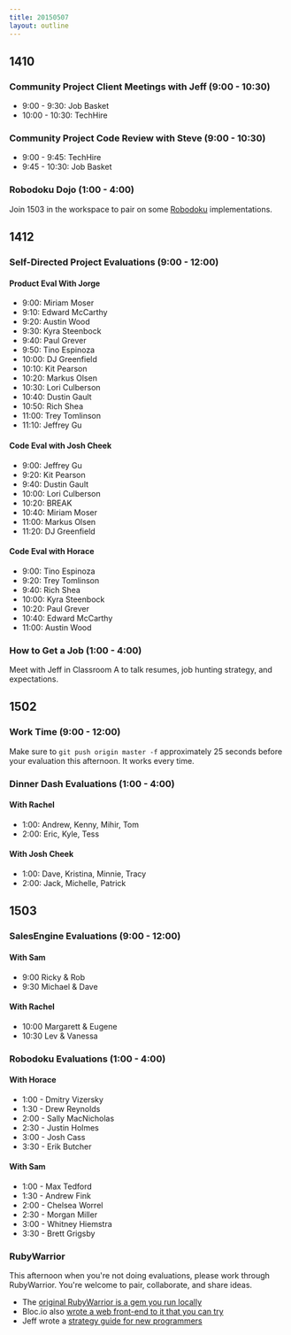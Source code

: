 ```yaml
---
title: 20150507
layout: outline
---
```


## 1410

### Community Project Client Meetings with Jeff (9:00 - 10:30)

* 9:00 - 9:30: Job Basket
* 10:00 - 10:30: TechHire

### Community Project Code Review with Steve (9:00 - 10:30)

* 9:00 - 9:45: TechHire
* 9:45 - 10:30: Job Basket

### Robodoku Dojo (1:00 - 4:00)

Join 1503 in the workspace to pair on some [Robodoku](https://github.com/turingschool/challenges/blob/master/robodoku.markdown) implementations.

## 1412

### Self-Directed Project Evaluations (9:00 - 12:00)

#### Product Eval With Jorge

* 9:00: Miriam Moser
* 9:10: Edward McCarthy
* 9:20: Austin Wood
* 9:30: Kyra Steenbock
* 9:40: Paul Grever
* 9:50: Tino Espinoza
* 10:00: DJ Greenfield
* 10:10: Kit Pearson
* 10:20: Markus Olsen
* 10:30: Lori Culberson
* 10:40: Dustin Gault
* 10:50: Rich Shea
* 11:00: Trey Tomlinson
* 11:10: Jeffrey Gu

#### Code Eval with Josh Cheek

* 9:00: Jeffrey Gu
* 9:20: Kit Pearson
* 9:40: Dustin Gault
* 10:00: Lori Culberson
* 10:20: BREAK
* 10:40: Miriam Moser
* 11:00: Markus Olsen
* 11:20: DJ Greenfield

#### Code Eval with Horace

* 9:00: Tino Espinoza
* 9:20: Trey Tomlinson
* 9:40: Rich Shea
* 10:00: Kyra Steenbock
* 10:20: Paul Grever
* 10:40: Edward McCarthy
* 11:00: Austin Wood

### How to Get a Job (1:00 - 4:00)

Meet with Jeff in Classroom A to talk resumes, job hunting strategy, and expectations.

## 1502

### Work Time (9:00 - 12:00)

Make sure to `git push origin master -f` approximately 25 seconds before your evaluation this afternoon. It works every time.

### Dinner Dash Evaluations (1:00 - 4:00)

#### With Rachel

* 1:00: Andrew, Kenny, Mihir, Tom
* 2:00: Eric, Kyle, Tess

#### With Josh Cheek

* 1:00: Dave, Kristina, Minnie, Tracy
* 2:00: Jack, Michelle, Patrick

## 1503

### SalesEngine Evaluations (9:00 - 12:00)

#### With Sam

* 9:00 Ricky & Rob
* 9:30 Michael & Dave

#### With Rachel

* 10:00 Margarett & Eugene
* 10:30 Lev & Vanessa

### Robodoku Evaluations (1:00 - 4:00)

#### With Horace

* 1:00 - Dmitry Vizersky
* 1:30 - Drew Reynolds
* 2:00 - Sally MacNicholas
* 2:30 - Justin Holmes
* 3:00 - Josh Cass
* 3:30 - Erik Butcher

#### With Sam

* 1:00 - Max Tedford
* 1:30 - Andrew Fink
* 2:00 - Chelsea Worrel
* 2:30 - Morgan Miller
* 3:00 - Whitney Hiemstra
* 3:30 - Brett Grigsby

### RubyWarrior

This afternoon when you're not doing evaluations, please work through RubyWarrior. You're welcome to pair, collaborate,
and share ideas.

* The [original RubyWarrior is a gem you run locally](https://github.com/ryanb/ruby-warrior)
* Bloc.io also [wrote a web front-end to it that you can try](https://www.bloc.io/ruby-warrior/#/)
* Jeff wrote a [strategy guide for new programmers](http://tutorials.jumpstartlab.com/projects/ruby_warrior.html)
